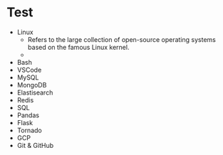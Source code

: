# Test

- Linux 
  - Refers to the large collection of open-source operating systems based on the famous Linux kernel.
  - 
- Bash
- VSCode 
- MySQL
- MongoDB
- Elastisearch
- Redis
- SQL
- Pandas
- Flask
- Tornado
- GCP
- Git & GitHub

